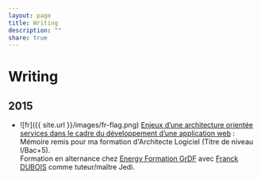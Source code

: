 ```yaml
---
layout: page
title: Writing
description: ""
share: true
---
```


# Writing

## 2015

* ![fr]({{ site.url }}/images/fr-flag.png) [Enjeux d’une architecture orientée services dans le cadre du développement d’une application web](./2015-memoire-maxence-poutord.pdf) : Mémoire remis pour ma formation d'Architecte Logiciel (Titre de niveau I/Bac+5).  
Formation en alternance chez [Energy Formation GrDF](http://energyformation.grdf.fr/) avec [Franck DUBOIS](https://twitter.com/franck_wood) comme tuteur/maître Jedi.
